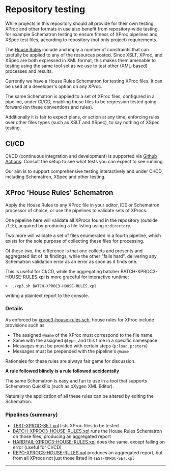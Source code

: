 # Repository testing

While projects in this repository should all provide for their own testing, XProc and other formats in use also benefit from repository-wide testing, for example Schematron testing to ensure fitness of XProc pipelines and XSpec test files, according to repository (not only project) requirements.

The [House Rules](../house-rules.md) include and imply a number of constraints that can usefully be applied to any of the resources posted. Since XSLT, XProc, and XSpec are both expressed in XML format, this makes them amenable to testing using the same tool set as we use to test other (XML-based) processes and results.

Currently we have a House Rules Schematron for testing XProc files. It can be used at a developer's option on any XProc.

The same Schematron is applied to a set of XProc files, configured in a pipeline, under CI/CD, enabling these files to be regression tested going forward (on these conventions and rules).

Additionally it is fair to expect plans, or action at any time, enforcing rules over other files types (such as XSLT and XSpec), to say nothing of XSpec testing.

## CI/CD

CI/CD (continuous integration and development) is supported via [Github Actions](../.github/workflows/test.yml). Consult the setup to see what tests you can expect to see running.

Our aim is to support comprehensive testing interactively and under CI/CD, including Schematron, XSpec and other testing.


## XProc 'House Rules' Schematron

Apply the House Rules to any XProc file in your editor, IDE or Schematron processor of choice, or use the pipelines to validate sets of XProcs.

One pipeline here will validate all XProcs found in the repository (outside `/lib`), acquired by producing a file listing using `x:directory`.

Two more will validate a set of files enumerated in a fourth pipeline, which exists for the sole purpose of collecting these files for processing.

Of these two, the difference is that one collects and presents and aggregated list of its findings, while the other "fails hard", delivering any Schematron validation error as an error as soon as it finds one.

This is useful for CI/CD, while the aggregating batcher BATCH-XPROC3-HOUSE-RULES.xpl is more graceful for interactive runtime:

```
> ../xp3.sh BATCH-XPROC3-HOUSE-RULES.xpl
```

writing a plaintext report to the console.

### Details

As enforced by [xproc3-house-rules.sch](xproc3-house-rules.sch), house rules for XProc include provisions such as

- The assigned `@name` of the XProc must correspond to the file name
- Same with the assigned `@type`, and this time in a specific namespace
- Messages must be provided with certain steps (`p:load`, `p:store`)
- Messages must be prepended with the pipeline's `@name`

Rationales for these rules are always fair game for discussion.

**A rule followed blindly is a rule followed accidentally**

The same Schematron is easy and fun to use in a tool that supports Schematron QuickFix (such as oXygen XML Editor).

Naturally the application of all these rules can be altered by editing the Schematron.

### Pipelines (summary)

- [TEST-XPROC-SET.xpl](TEST-XPROC-SET.xpl) lists XProc files to be tested
- [BATCH-XPROC3-HOUSE-RULES.xpl](BATCH-XPROC3-HOUSE-RULES.xpl) runs the House Rules Schematron on those files, producing an aggregated report
- [HARDFAIL-XPROC3-HOUSE-RULES.xpl](HARDFAIL-XPROC3-HOUSE-RULES.xpl) does the same, except failing on error (useful for CI/CD)
- [REPO-XPROC3-HOUSE-RULES.xpl](REPO-XPROC3-HOUSE-RULES.xpl) produces an aggregated report, but from all XProcs not just those listed in `TEST-XPROC-SET.xpl`


---

